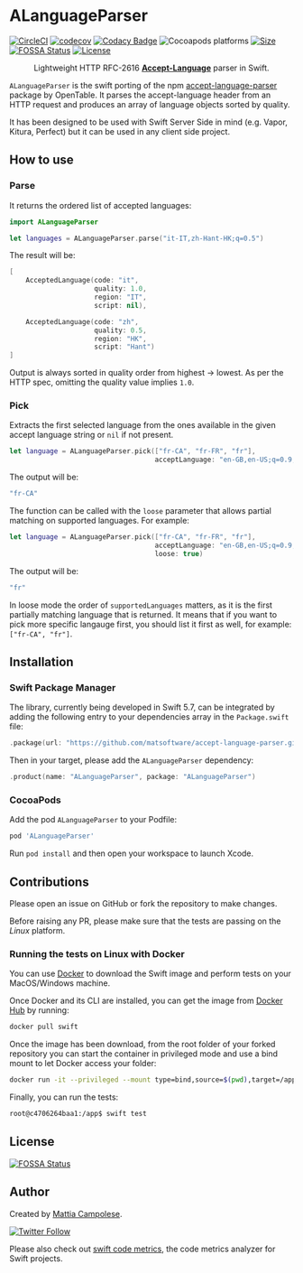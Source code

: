 # ALanguageParser

[![CircleCI](https://circleci.com/gh/matsoftware/accept-language-parser.svg?style=shield)](https://circleci.com/gh/matsoftware/accept-language-parser) [![codecov](https://codecov.io/gh/matsoftware/accept-language-parser/branch/master/graph/badge.svg)](https://codecov.io/gh/matsoftware/accept-language-parser) [![Codacy Badge](https://app.codacy.com/project/badge/Grade/ede74115487a4462860e7d7ce9f14db8)](https://www.codacy.com/manual/matsoftware/accept-language-parser?utm_source=github.com&amp;utm_medium=referral&amp;utm_content=matsoftware/accept-language-parser&amp;utm_campaign=Badge_Grade) ![Cocoapods platforms](https://img.shields.io/cocoapods/p/ALanguageParser) [![Size](https://img.shields.io/github/languages/code-size/matsoftware/accept-language-parser)](Size) [![FOSSA Status](https://app.fossa.com/api/projects/git%2Bgithub.com%2Fmatsoftware%2Faccept-language-parser.svg?type=shield)](https://app.fossa.com/projects/git%2Bgithub.com%2Fmatsoftware%2Faccept-language-parser?ref=badge_shield) [![License](https://img.shields.io/badge/license-MIT-blue.svg?x=1)](LICENSE)

<p align="center">
Lightweight HTTP RFC-2616 <b><a href="https://www.w3.org/Protocols/rfc2616/rfc2616-sec14.html#sec14.4" target="_blank">Accept-Language</a></b> parser in Swift.
</p>

`ALanguageParser` is the swift porting of the npm [accept-language-parser](https://github.com/opentable/accept-language-parser) package by OpenTable.  It parses the accept-language header from an HTTP request and produces an array of language objects sorted by quality.

It has been designed to be used with Swift Server Side in mind (e.g. Vapor, Kitura, Perfect) but it can be used in any client side project.

## How to use

### Parse

It returns the ordered list of accepted languages:

```swift
import ALanguageParser

let languages = ALanguageParser.parse("it-IT,zh-Hant-HK;q=0.5")
```

The result will be:
```swift
[
    AcceptedLanguage(code: "it",
                     quality: 1.0,
                     region: "IT",
                     script: nil),

    AcceptedLanguage(code: "zh",
                     quality: 0.5,
                     region: "HK",
                     script: "Hant")
]
```

Output is always sorted in quality order from highest -> lowest. As per the HTTP spec, omitting the quality value implies `1.0`.

### Pick

Extracts the first selected language from the ones available in the given accept language string or `nil` if not present.

```swift
let language = ALanguageParser.pick(["fr-CA", "fr-FR", "fr"],
                                    acceptLanguage: "en-GB,en-US;q=0.9,fr-CA;q=0.7,en;q=0.8")
```

The output will be:
```swift
"fr-CA"
```

The function can be called with the `loose` parameter that allows partial matching on supported languages. For example:

```swift
let language = ALanguageParser.pick(["fr-CA", "fr-FR", "fr"],
                                    acceptLanguage: "en-GB,en-US;q=0.9,fr-CA;q=0.7,en;q=0.8",
                                    loose: true)
```

The output will be:
```swift
"fr"
```

In loose mode the order of `supportedLanguages` matters, as it is the first partially matching language that is returned. It means that if you want to pick more specific langauge first, you should list it first as well, for example: `["fr-CA", "fr"]`.

## Installation

### Swift Package Manager

The library, currently being developed in Swift 5.7, can be integrated by adding the following entry to your dependencies array in the `Package.swift` file:

```swift
.package(url: "https://github.com/matsoftware/accept-language-parser.git", from: "1.1.0")
```

Then in your target, please add the `ALanguageParser` dependency:

```swift
.product(name: "ALanguageParser", package: "ALanguageParser")
```

### CocoaPods

Add the pod `ALanguageParser` to your Podfile:

```ruby
pod 'ALanguageParser'
```

Run `pod install` and then open your workspace to launch Xcode.

## Contributions

Please open an issue on GitHub or fork the repository to make changes.

Before raising any PR, please make sure that the tests are passing on the _Linux_ platform. 

### Running the tests on Linux with Docker

You can use [Docker](https://docs.docker.com/get-docker/) to download the Swift image and perform tests on your MacOS/Windows machine.

Once Docker and its CLI are installed, you can get the image from [Docker Hub](https://hub.docker.com/_/swift) by running:

```bash
docker pull swift
```

Once the image has been download, from the root folder of your forked repository you can start the container in privileged mode and use a bind mount to let Docker access your folder:

```bash
docker run -it --privileged --mount type=bind,source=$(pwd),target=/app swift /bin/bash
```

Finally, you can run the tests:
```bash
root@c4706264baa1:/app$ swift test
```

## License
[![FOSSA Status](https://app.fossa.com/api/projects/git%2Bgithub.com%2Fmatsoftware%2Faccept-language-parser.svg?type=large)](https://app.fossa.com/projects/git%2Bgithub.com%2Fmatsoftware%2Faccept-language-parser?ref=badge_large)

## Author

Created by [Mattia Campolese](https://www.linkedin.com/in/matcamp/).

[![Twitter Follow](https://img.shields.io/twitter/follow/matsoftware?style=social)](https://twitter.com/matsoftware)

Please also check out [swift code metrics](https://github.com/matsoftware/swift-code-metrics), the code metrics analyzer for Swift projects.